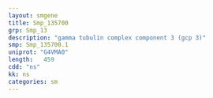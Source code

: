```yaml
---
layout: smgene
title: Smp_135700
grp: Smp_13
description: "gamma tubulin complex component 3 (gcp 3)"
smp: Smp_135700.1
uniprot: "G4VMA0"
length:   459
cdd: "ns"
kk: ns
categories: sm
---
```

